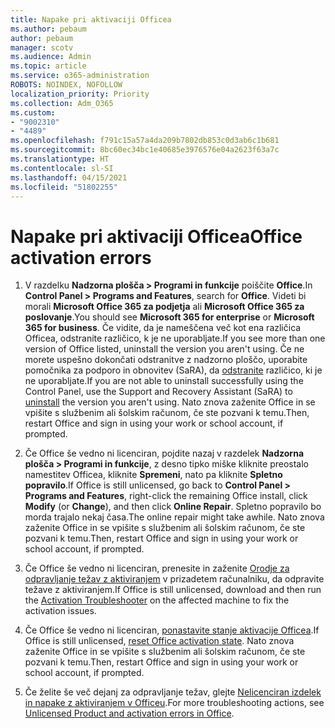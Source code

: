 ```yaml
---
title: Napake pri aktivaciji Officea
ms.author: pebaum
author: pebaum
manager: scotv
ms.audience: Admin
ms.topic: article
ms.service: o365-administration
ROBOTS: NOINDEX, NOFOLLOW
localization_priority: Priority
ms.collection: Adm_O365
ms.custom:
- "9002310"
- "4489"
ms.openlocfilehash: f791c15a57a4da209b7802db853c0d3ab6c1b681
ms.sourcegitcommit: 8bc60ec34bc1e40685e3976576e04a2623f63a7c
ms.translationtype: HT
ms.contentlocale: sl-SI
ms.lasthandoff: 04/15/2021
ms.locfileid: "51802255"
---
```

# <a name="office-activation-errors"></a><span data-ttu-id="82d6b-102">Napake pri aktivaciji Officea</span><span class="sxs-lookup"><span data-stu-id="82d6b-102">Office activation errors</span></span>

1. <span data-ttu-id="82d6b-103">V razdelku **Nadzorna plošča > Programi in funkcije** poiščite **Office**.</span><span class="sxs-lookup"><span data-stu-id="82d6b-103">In **Control Panel > Programs and Features**, search for **Office**.</span></span> <span data-ttu-id="82d6b-104">Videti bi morali **Microsoft Office 365 za podjetja** ali **Microsoft Office 365 za poslovanje**.</span><span class="sxs-lookup"><span data-stu-id="82d6b-104">You should see **Microsoft 365 for enterprise** or **Microsoft 365 for business**.</span></span> <span data-ttu-id="82d6b-105">Če vidite, da je nameščena več kot ena različica Officea, odstranite različico, k je ne uporabljate.</span><span class="sxs-lookup"><span data-stu-id="82d6b-105">If you see more than one version of Office listed, uninstall the version you aren't using.</span></span> <span data-ttu-id="82d6b-106">Če ne morete uspešno dokončati odstranitve z nadzorno ploščo, uporabite pomočnika za podporo in obnovitev (SaRA), da [odstranite](https://aka.ms/SARA-OfficeUninstall-Alchemy) različico, ki je ne uporabljate.</span><span class="sxs-lookup"><span data-stu-id="82d6b-106">If you are not able to uninstall successfully using the Control Panel, use the Support and Recovery Assistant (SaRA) to [uninstall](https://aka.ms/SARA-OfficeUninstall-Alchemy) the version you aren't using.</span></span> <span data-ttu-id="82d6b-107">Nato znova zaženite Office in se vpišite s službenim ali šolskim računom, če ste pozvani k temu.</span><span class="sxs-lookup"><span data-stu-id="82d6b-107">Then, restart Office and sign in using your work or school account, if prompted.</span></span> 

2. <span data-ttu-id="82d6b-108">Če Office še vedno ni licenciran, pojdite nazaj v razdelek **Nadzorna plošča > Programi in funkcije**, z desno tipko miške kliknite preostalo namestitev Officea, kliknite **Spremeni**, nato pa kliknite **Spletno popravilo**.</span><span class="sxs-lookup"><span data-stu-id="82d6b-108">If Office is still unlicensed, go back to **Control Panel > Programs and Features**, right-click the remaining Office install, click **Modify** (or **Change**), and then click **Online Repair**.</span></span> <span data-ttu-id="82d6b-109">Spletno popravilo bo morda trajalo nekaj časa.</span><span class="sxs-lookup"><span data-stu-id="82d6b-109">The online repair might take awhile.</span></span> <span data-ttu-id="82d6b-110">Nato znova zaženite Office in se vpišite s službenim ali šolskim računom, če ste pozvani k temu.</span><span class="sxs-lookup"><span data-stu-id="82d6b-110">Then, restart Office and sign in using your work or school account, if prompted.</span></span> 

3. <span data-ttu-id="82d6b-111">Če Office še vedno ni licenciran, prenesite in zaženite [Orodje za odpravljanje težav z aktiviranjem](https://aka.ms/SARA-OfficeActivation-Alchemy) v prizadetem računalniku, da odpravite težave z aktiviranjem.</span><span class="sxs-lookup"><span data-stu-id="82d6b-111">If Office is still unlicensed, download and then run the [Activation Troubleshooter](https://aka.ms/SARA-OfficeActivation-Alchemy) on the affected machine to fix the activation issues.</span></span> 

4. <span data-ttu-id="82d6b-112">Če Office še vedno ni licenciran, [ponastavite stanje aktivacije Officea](https://docs.microsoft.com/office365/troubleshoot/activation/reset-office-365-proplus-activation-state).</span><span class="sxs-lookup"><span data-stu-id="82d6b-112">If Office is still unlicensed, [reset Office activation state](https://docs.microsoft.com/office365/troubleshoot/activation/reset-office-365-proplus-activation-state).</span></span> <span data-ttu-id="82d6b-113">Nato znova zaženite Office in se vpišite s službenim ali šolskim računom, če ste pozvani k temu.</span><span class="sxs-lookup"><span data-stu-id="82d6b-113">Then, restart Office and sign in using your work or school account, if prompted.</span></span>  

5. <span data-ttu-id="82d6b-114">Če želite še več dejanj za odpravljanje težav, glejte [Nelicenciran izdelek in napake z aktiviranjem v Officeu](https://support.office.com/article/unlicensed-product-and-activation-errors-in-office-0d23d3c0-c19c-4b2f-9845-5344fedc4380).</span><span class="sxs-lookup"><span data-stu-id="82d6b-114">For more troubleshooting actions, see [Unlicensed Product and activation errors in Office](https://support.office.com/article/unlicensed-product-and-activation-errors-in-office-0d23d3c0-c19c-4b2f-9845-5344fedc4380).</span></span>
